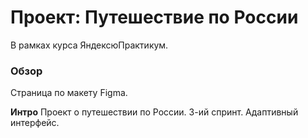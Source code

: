 # Проект: Путешествие по России
В рамках курса ЯндексюПрактикум.

### Обзор
Страница по макету Figma.

**Интро**
Проект о путешествии по России. 
3-ий спринт.
Адаптивный интерфейс.